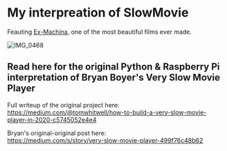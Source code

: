 # My interpreation of SlowMovie

Feauting [Ex-Machina](https://a24films.com/films/ex-machina), one of the most beautiful films ever made.

![IMG_0468](https://user-images.githubusercontent.com/47917431/146089304-56418bc8-2360-4f46-bb32-6cc914dcde33.jpg)


## Read here for the original Python & Raspberry Pi interpretation of Bryan Boyer's Very Slow Movie Player  


Full writeup of the original project here:   
https://medium.com/@tomwhitwell/how-to-build-a-very-slow-movie-player-in-2020-c5745052e4e4

Bryan's original-original post here:  
https://medium.com/s/story/very-slow-movie-player-499f76c48b62  



